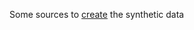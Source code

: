 Some sources to [create](http://effbot.org/tkinterbook/tkinter-events-and-bindings.htm) the synthetic data
